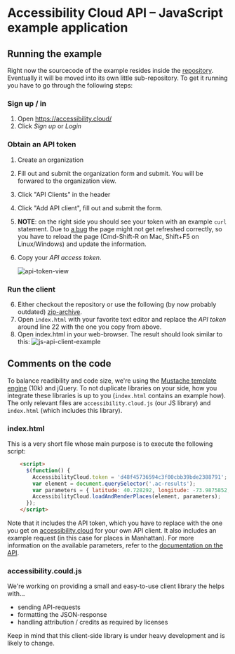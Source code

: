 # Accessibility Cloud API – JavaScript example application


## Running the example

Right now the sourcecode of the example resides inside the [repository](https://github.com/sozialhelden/accessibility-cloud/tree/master/public/js-example). Eventually it will be moved into its own little sub-repository. To get it running you have to go through the following steps:

### Sign up / in

1. Open https://accessibility.cloud/
2. Click *Sign up* or *Login*

### Obtain an API token

1. Create an organization

2. Fill out and submit the organization form and submit. You will be forwared to the organization view.

3. Click "API Clients" in the header

4. Click "Add API client", fill out and submit the form.

5. **NOTE**: on the right side you should see your token with an example `curl` statement. Due to [a bug](https://trello.com/c/zLtQocpn/211-api-token-not-displayed-after-creating-the-first-api-client-of-a-new-organizations) the page might not get refreshed correctly, so you have to reload the page (Cmd-Shift-R on Mac, Shift+F5 on Linux/Windows) and update the information.

6. Copy your *API access token*.

    ![api-token-view](http://i.imgur.com/SLkyvER.png)

### Run the client

6. Either checkout the repository or use the following (by now probably outdated) [zip-archive](https://dl.dropboxusercontent.com/u/5503063/ac/examples/js-example.zip).
7. Open `index.html` with your favorite text editor and replace the *API token* around line 22 with the one you copy from above.
8. Open index.html in your web-browser. The result should look similar to this: ![js-api-client-example](http://i.imgur.com/kfk0cMS.png)

## Comments on the code

To balance readibility and code size, we're using the [Mustache template engine](https://github.com/janl/mustache.js) (10k) and jQuery. To not duplicate libraries on your side, how you integrate these libraries is up to you (`index.html` contains an example how). The only relevant files are `accessibility.cloud.js` (our JS library) and `index.html` (which includes this library).

### index.html

This is a very short file whose main purpose is to execute the following script:

```html
    <script>
      $(function() {
        AccessibilityCloud.token = 'd48f45736594c3f00cbb39bde2388791'; // <-- Replace this token with your own
        var element = document.querySelector('.ac-results');
        var parameters = { latitude: 40.728292, longitude: -73.9875852, accuracy: 10000, limit: 100 };
        AccessibilityCloud.loadAndRenderPlaces(element, parameters);
      });
    </script>
```

Note that it includes the API token, which you have to replace with the one you get on [accessibility.cloud](https://accessibility.cloud) for your own API client. It also includes an example request (in this case for places in Manhattan). For more information on the available parameters, refer to the [documentation on the API](https://github.com/sozialhelden/accessibility-cloud/blob/master/docs/json-api.md).

### accessibility.could.js

We're working on providing a small and easy-to-use client library the helps with…

- sending API-requests
- formatting the JSON-response
- handling attribution / credits as required by licenses

Keep in mind that this client-side library is under heavy development and is likely to change.

